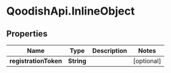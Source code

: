 # QoodishApi.InlineObject

## Properties
Name | Type | Description | Notes
------------ | ------------- | ------------- | -------------
**registrationToken** | **String** |  | [optional] 


